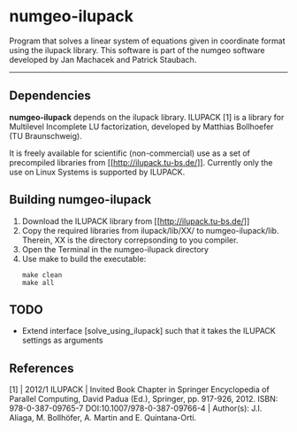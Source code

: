 # numgeo-ilupack

Program that solves a linear system of equations given in coordinate format using the ilupack library. This software is part of the numgeo software developed by Jan Machacek and Patrick Staubach.

---

## Dependencies

**numgeo-ilupack** depends on the ilupack library. 
ILUPACK [1] is a library for Multilevel Incomplete LU factorization, developed by Matthias Bollhoefer (TU Braunschweig). 

It is freely available for scientific (non-commercial) use as a set of precompiled libraries from [[http://ilupack.tu-bs.de/]]. 
Currently only the use on Linux Systems is supported by ILUPACK.

## Building numgeo-ilupack
1. Download the ILUPACK library from [[http://ilupack.tu-bs.de/]]
2. Copy the required libraries from ilupack/lib/XX/ to numgeo-ilupack/lib.
   Therein, XX is the directory correpsonding to you compiler.
3. Open the Terminal in the numgeo-ilupack directory
4. Use make to build the executable:
   ```
   make clean
   make all
   ```

## TODO

* Extend interface [solve_using_ilupack] such that it takes the ILUPACK settings as arguments


## References

[1] | 2012/1 ILUPACK
| Invited Book Chapter in Springer Encyclopedia of Parallel Computing, David Padua (Ed.), Springer, pp. 917-926, 2012. ISBN: 978-0-387-09765-7 DOI:10.1007/978-0-387-09766-4
| Author(s): J.I. Aliaga, M. Bollhöfer, A. Martin and E. Quintana-Orti.
